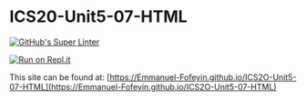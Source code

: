 # ICS20-Unit5-07-HTML

[![GitHub's Super Linter](https://github.com/Emmanuel-Fofeyin/ICS2O-Unit5-07-HTML/workflows/GitHub's%20Super%20Linter/badge.svg)](https://github.com/Emmanuel-Fofeyin/ICS2O-Unit5-07-HTML/actions)

[![Run on Repl.it](https://repl.it/badge/github/Emmanuel-Fofeyin/ICS2O-Unit5-07-HTML)](https://repl.it/github/Emmanuel-Fofeyin/ICS2O-Unit5-07-HTML)

This site can be found at: [https://Emmanuel-Fofeyin.github.io/ICS2O-Unit5-07-HTML](https://Emmanuel-Fofeyin.github.io/ICS2O-Unit5-07-HTML)
